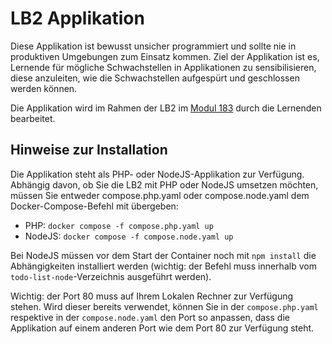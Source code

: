 # LB2 Applikation
Diese Applikation ist bewusst unsicher programmiert und sollte nie in produktiven Umgebungen zum Einsatz kommen. Ziel der Applikation ist es, Lernende für mögliche Schwachstellen in Applikationen zu sensibilisieren, diese anzuleiten, wie die Schwachstellen aufgespürt und geschlossen werden können.

Die Applikation wird im Rahmen der LB2 im [Modul 183](https://gitlab.com/ch-tbz-it/Stud/m183/m183) durch die Lernenden bearbeitet.

## Hinweise zur Installation
Die Applikation steht als PHP- oder NodeJS-Applikation zur Verfügung. Abhängig davon, ob Sie die LB2 mit PHP oder NodeJS umsetzen möchten, müssen Sie entweder compose.php.yaml oder compose.node.yaml dem Docker-Compose-Befehl mit übergeben:
* PHP: `docker compose -f compose.php.yaml up`
* NodeJS: `docker compose -f compose.node.yaml up`

Bei NodeJS müssen vor dem Start der Container noch mit `npm install` die Abhängigkeiten installiert werden (wichtig: der Befehl muss innerhalb vom `todo-list-node`-Verzeichnis ausgeführt werden).

Wichtig: der Port 80 muss auf Ihrem Lokalen Rechner zur Verfügung stehen. Wird dieser bereits verwendet, können Sie in der `compose.php.yaml` respektive in der `compose.node.yaml` den Port so anpassen, dass die Applikation auf einem anderen Port wie dem Port 80 zur Verfügung steht.